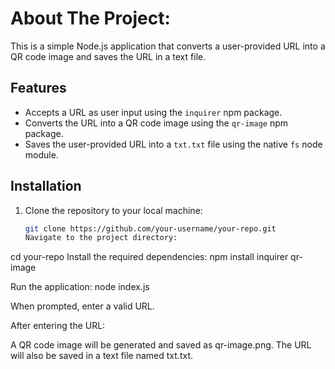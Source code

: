 # About The Project:
This is a simple Node.js application that converts a user-provided URL into a QR code image and saves the URL in a text file.

## Features

- Accepts a URL as user input using the `inquirer` npm package.
- Converts the URL into a QR code image using the `qr-image` npm package.
- Saves the user-provided URL into a `txt.txt` file using the native `fs` node module.

## Installation

1. Clone the repository to your local machine:

   ```bash
   git clone https://github.com/your-username/your-repo.git
   Navigate to the project directory:

cd your-repo
Install the required dependencies:
npm install inquirer qr-image

Run the application:
node index.js

When prompted, enter a valid URL.

After entering the URL:

A QR code image will be generated and saved as qr-image.png.
The URL will also be saved in a text file named txt.txt.
